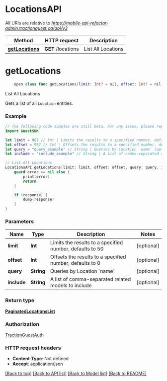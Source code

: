 # LocationsAPI

All URIs are relative to *https://mobile-api-refactor-admin.tractionguest.ca/api/v3*

Method | HTTP request | Description
------------- | ------------- | -------------
[**getLocations**](LocationsAPI.md#getlocations) | **GET** /locations | List All Locations


# **getLocations**
```swift
    open class func getLocations(limit: Int? = nil, offset: Int? = nil, query: String? = nil, include: String? = nil, completion: @escaping (_ data: PaginatedLocationsList?, _ error: Error?) -> Void)
```

List All Locations

Gets a list of all `Location` entities.

### Example 
```swift
// The following code samples are still beta. For any issue, please report via http://github.com/OpenAPITools/openapi-generator/issues/new
import GuestSDK

let limit = 987 // Int | Limits the results to a specified number, defaults to 50 (optional)
let offset = 987 // Int | Offsets the results to a specified number, defaults to 0 (optional)
let query = "query_example" // String | Queries by Location `name` (optional)
let include = "include_example" // String | A list of comma-separated related models to include (optional)

// List All Locations
LocationsAPI.getLocations(limit: limit, offset: offset, query: query, include: include) { (response, error) in
    guard error == nil else {
        print(error)
        return
    }

    if (response) {
        dump(response)
    }
}
```

### Parameters

Name | Type | Description  | Notes
------------- | ------------- | ------------- | -------------
 **limit** | **Int** | Limits the results to a specified number, defaults to 50 | [optional] 
 **offset** | **Int** | Offsets the results to a specified number, defaults to 0 | [optional] 
 **query** | **String** | Queries by Location &#x60;name&#x60; | [optional] 
 **include** | **String** | A list of comma-separated related models to include | [optional] 

### Return type

[**PaginatedLocationsList**](PaginatedLocationsList.md)

### Authorization

[TractionGuestAuth](../README.md#TractionGuestAuth)

### HTTP request headers

 - **Content-Type**: Not defined
 - **Accept**: application/json

[[Back to top]](#) [[Back to API list]](../README.md#documentation-for-api-endpoints) [[Back to Model list]](../README.md#documentation-for-models) [[Back to README]](../README.md)

